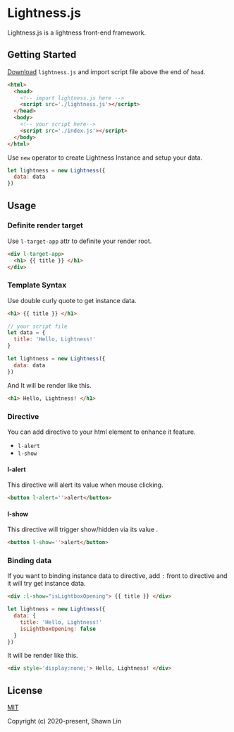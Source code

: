 # Lightness.js
Lightness.js is a lightness front-end framework.

## Getting Started
[Download](https://raw.githubusercontent.com/shawnlin0201/Lightness.js/master/lightness.js) `lightness.js` and import script file above the end of `head`.

```html
<html>
  <head>
    <!-- import lightness.js here -->
    <script src='./lightness.js'></script>
  </head>
  <body>
    <!-- your script here-->
    <script src='./index.js'></script>
  </body>
</html>
```

Use `new` operator to create Lightness Instance and setup your data.
```js
let lightness = new Lightness({
  data: data
})
```

## Usage
### Definite render target
Use `l-target-app` attr to definite your render root.
```html
<div l-target-app>
  <h1> {{ title }} </h1>
</div>
```
### Template Syntax
Use double curly quote to get instance data.
```html
<h1> {{ title }} </h1>
```
```js
// your script file
let data = {
  title: 'Hello, Lightness!'
}

let lightness = new Lightness({
  data: data
})
```
And It will be render like this.
```html
<h1> Hello, Lightness! </h1>
```

### Directive
You can add directive to your html element to enhance it feature.
- `l-alert`
- `l-show`

#### l-alert
This directive will alert its value when mouse clicking.
```html
<button l-alert=''>alert</button>
```

#### l-show
This directive will trigger show/hidden via its <boolean>value .
```html
<button l-show=''>alert</button>
```
  
### Binding data
If you want to binding instance data to directive, add `:` front to directive and it will try get instance data.
```html
<div :l-show="isLightboxOpening"> {{ title }} </div>
```

```js
let lightness = new Lightness({
  data: {
    title: 'Hello, Lightness!'
    isLightboxOpening: false
  }
})
```
It will be render like this.
```html
<div style='display:none;'> Hello, Lightness! </div>
```

## License

[MIT](https://github.com/shawnlin0201/Lightness.js/blob/master/LICENSE)

Copyright (c) 2020-present, Shawn Lin
